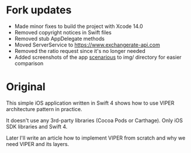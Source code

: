 # Fork updates

* Made minor fixes to build the project with Xcode 14.0
* Removed copyright notices in Swift files
* Removed stub AppDelegate methods
* Moved ServerService to https://www.exchangerate-api.com
* Removed the ratio request since it's no longer needed
* Added screenshots of the app [scenarious](https://github.com/kornerr/iOS-CurrencyConverter-MM/blob/main/СЦЕНАРИИ.adoc) to img/ directory for easier comparison

# Original

This simple iOS application written in Swift 4 shows how to use VIPER architecture pattern in practice.

It doesn't use any 3rd-party libraries (Cocoa Pods or Carthage). Only iOS SDK libraries and Swift 4.

Later I'll write an article how to implement VIPER from scratch and why we need VIPER and its layers.
